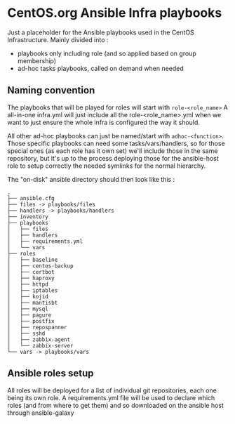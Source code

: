 # CentOS.org Ansible Infra playbooks

Just a placeholder for the Ansible playbooks used in the CentOS Infrastructure.
Mainly divided into :

 * playbooks only including role (and so applied based on group membership)
 * ad-hoc tasks playbooks, called on demand when needed

##  Naming convention
The playbooks that will be played for roles will start with `role-<role_name>`
A all-in-one infra.yml will just include all the role-<role_name>.yml when we want to just ensure the whole infra is configured the way it should.

All other ad-hoc playbooks can just be named/start with `adhoc-<function>`.
Those specific playbooks can need some tasks/vars/handlers, so for those special ones (as each role has it own set) we'll include those in the same repository, but it's up to the process deploying those for the ansible-host role to setup correctly the needed symlinks for the normal hierarchy.

The "on-disk" ansible directory should then look like this :

```
.
├── ansible.cfg
├── files -> playbooks/files
├── handlers -> playbooks/handlers
├── inventory
├── playbooks
│   ├── files
│   ├── handlers
│   ├── requirements.yml
│   └── vars
├── roles
│   ├── baseline
│   ├── centos-backup
│   ├── certbot
│   ├── haproxy
│   ├── httpd
│   ├── iptables
│   ├── kojid
│   ├── mantisbt
│   ├── mysql
│   ├── pagure
│   ├── postfix
│   ├── repospanner
│   ├── sshd
│   ├── zabbix-agent
│   └── zabbix-server
└── vars -> playbooks/vars

```

## Ansible roles setup
All roles will be deployed for a list of individual git repositories, each one being its own role.
A requirements.yml file will be used to declare which roles (and from where to get them) and so downloaded on the ansible host through ansible-galaxy
